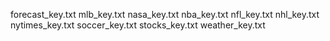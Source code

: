 forecast_key.txt
mlb_key.txt
nasa_key.txt
nba_key.txt
nfl_key.txt
nhl_key.txt
nytimes_key.txt
soccer_key.txt
stocks_key.txt
weather_key.txt
